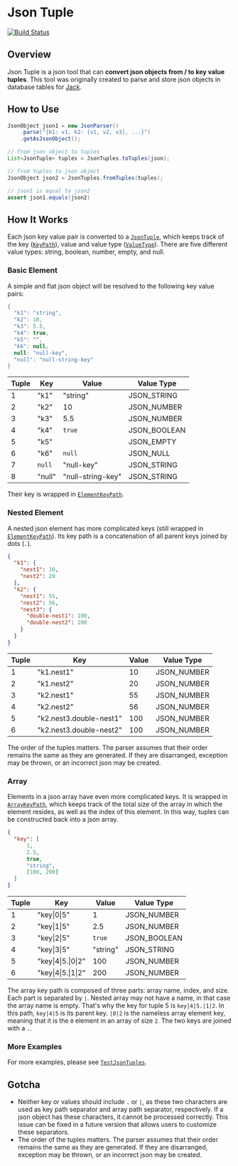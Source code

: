Json Tuple
===

[![Build Status](https://travis-ci.org/tuliren/json_tuple.svg?branch=master)](https://travis-ci.org/tuliren/json_tuple)

## Overview
Json Tuple is a json tool that can **convert json objects from / to key value tuples**. This tool was originally created to parse and store json objects in database tables for [Jack](https://github.com/LiveRamp/jack).

## How to Use
```java
JsonObject json1 = new JsonParser()
    .parse("{k1: v1, k2: [v1, v2, v3], ...}")
    .getAsJsonObject();

// from json object to tuples
List<JsonTuple> tuples = JsonTuples.toTuples(json);

// from tuples to json object
JsonObject json2 = JsonTuples.fromTuples(tuples);

// json1 is equal to json2
assert json1.equals(json2)
```

## How It Works
Each json key value pair is converted to a [`JsonTuple`](https://github.com/tuliren/json_tuple/blob/master/src/main/java/com/github/tuliren/json_tuple/JsonTuple.java), which keeps track of the key ([`KeyPath`](https://github.com/tuliren/json_tuple/blob/master/src/main/java/com/github/tuliren/json_tuple/KeyPath.java)), value and value type ([`ValueType`](https://github.com/tuliren/json_tuple/blob/master/src/main/java/com/github/tuliren/json_tuple/ValueType.java)). There are five different value types: string, boolean, number, empty, and null.

### Basic Element

A simple and flat json object will be resolved to the following key value pairs:
```java
{
  "k1": "string",
  "k2": 10,
  "k3": 5.5,
  "k4": true,
  "k5": "",
  "k6": null,
  null: "null-key",
  "null": "null-string-key"
}
```

Tuple | Key | Value | Value Type
---- | ---- | ---- | ----
1 | "k1" | "string" | JSON_STRING
2 | "k2" | 10 | JSON_NUMBER
3 | "k3" | 5.5 | JSON_NUMBER
4 | "k4" | `true` | JSON_BOOLEAN
5 | "k5" | | JSON_EMPTY
6 | "k6" | `null` | JSON_NULL
7 | `null` | "null-key" | JSON_STRING
8 | "null" | "null-string-key" | JSON_STRING

Their key is wrapped in [`ElementKeyPath`](https://github.com/tuliren/json_tuple/blob/master/src/main/java/com/github/tuliren/json_tuple/ElementKeyPath.java).

### Nested Element
A nested json element has more complicated keys (still wrapped in [`ElementKeyPath`](https://github.com/tuliren/json_tuple/blob/master/src/main/java/com/github/tuliren/json_tuple/ElementKeyPath.java)). Its key path is a concatenation of all parent keys joined by dots (`.`).

```json
{
  "k1": {
    "nest1": 10,
    "nest2": 20
  },
  "k2": {
    "nest1": 55,
    "nest2": 56,
    "nest3": {
      "double-nest1": 100,
      "double-nest2": 200
    }
  }
}
```

Tuple | Key | Value | Value Type
---- | ---- | ---- | ----
1 | "k1.nest1" | 10 | JSON_NUMBER
2 | "k1.nest2" | 20 | JSON_NUMBER
3 | "k2.nest1" | 55 | JSON_NUMBER
4 | "k2.nest2" | 56 | JSON_NUMBER
5 | "k2.nest3.double-nest1" | 100 | JSON_NUMBER
6 | "k2.nest3.double-nest2" | 100 | JSON_NUMBER

The order of the tuples matters. The parser assumes that their order remains the same as they are generated. If they are disarranged, exception may be thrown, or an incorrect json may be created.

### Array
Elements in a json array have even more complicated keys. It is wrapped in [`ArrayKeyPath`](https://github.com/tuliren/json_tuple/blob/master/src/main/java/com/github/tuliren/json_tuple/ArrayKeyPath.java), which keeps track of the total size of the array in which the element resides, as well as the index of this element. In this way, tuples can be constructed back into a json array.

```json
{
  "key": [
      1,
      2.5,
      true,
      "string",
      [100, 200]
  ]
}
```

Tuple | Key | Value | Value Type
---- | ---- | ---- | ----
1 | "key\|0\|5" | 1 | JSON_NUMBER
2 | "key\|1\|5" | 2.5 | JSON_NUMBER
3 | "key\|2\|5" | `true` | JSON_BOOLEAN 
4 | "key\|3\|5" | "string" | JSON_STRING 
5 | "key\|4\|5.\|0\|2" | 100 | JSON_NUMBER
6 | "key\|4\|5.\|1\|2" | 200 | JSON_NUMBER

The array key path is composed of three parts: array name, index, and size. Each part is separated by `|`. Nested array may not have a name, in that case the array name is empty. That's why the key for tuple 5 is `key|4|5.|1|2`. In this path, `key|4|5` is its parent key. `|0|2` is the nameless array element key, meaning that it is the `0` element in an array of size `2`. The two keys are joined with a `.`.

### More Examples
For more examples, please see [`TestJsonTuples`](https://github.com/tuliren/json_tuple/blob/master/src/test/java/com/github/tuliren/json_tuple/TestJsonTuples.java).

## Gotcha
- Neither key or values should include `.` or `|`, as these two characters are used as key path separator and array path separator, respectively. If a json object has these characters, it cannot be processed correctly. This issue can be fixed in a future version that allows users to customize these separators.
- The order of the tuples matters. The parser assumes that their order remains the same as they are generated. If they are disarranged, exception may be thrown, or an incorrect json may be created.
